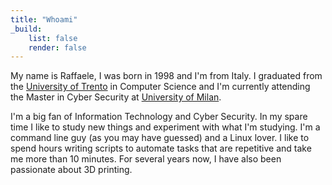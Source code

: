 ```yaml
---
title: "Whoami"
_build:
    list: false
    render: false
---
```

My name is Raffaele, I was born in 1998 and I'm from Italy. I graduated from the [University of Trento](https://www.unitn.it/) in Computer Science and I'm currently attending the Master in Cyber Security at [University of Milan](https://www.unimi.it/it).

I'm a big fan of Information Technology and Cyber Security. In my spare time I like to study new things and experiment with what I'm studying. I'm a command line guy (as you may have guessed) and a Linux lover. I like to spend hours writing scripts to automate tasks that are repetitive and take me more than 10 minutes. For several years now, I have also been passionate about 3D printing.